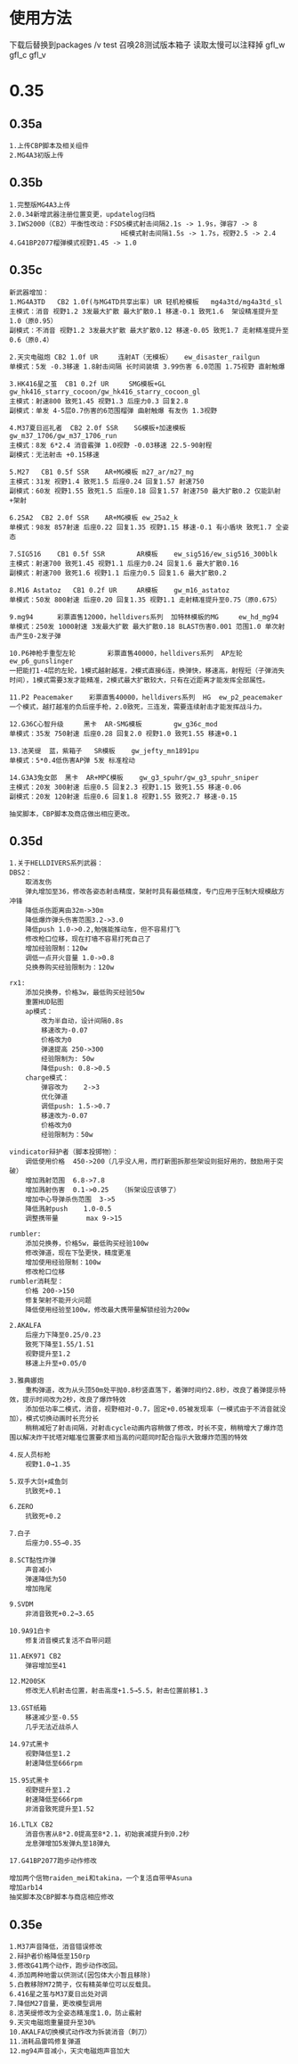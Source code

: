 # 使用方法
下载后替换到packages /v test 召唤28测试版本箱子 读取太慢可以注释掉 gfl_w gfl_c gfl_v

# 0.35

## 0.35a
	1.上传CBP脚本及相关组件
	2.MG4A3初版上传

## 0.35b	
	1.完整版MG4A3上传
	2.0.34新增武器注册位置变更，updatelog归档
	3.IWS2000（CB2）平衡性改动：FSDS模式射击间隔2.1s -> 1.9s，弹容7 -> 8
								HE模式射击间隔1.5s -> 1.7s，视野2.5 -> 2.4
	4.G41BP2077榴弹模式视野1.45 -> 1.0

## 0.35c
	新武器增加：
	1.MG4A3TD	CB2	1.0f(与MG4TD共享出率) UR	轻机枪模板	mg4a3td/mg4a3td_sl		
	主模式：消音 视野1.2 3发最大扩散 最大扩散0.1 移速-0.1 致死1.6  架设精准提升至1.0（原0.95）
	副模式：不消音 视野1.2 3发最大扩散 最大扩散0.12 移速-0.05 致死1.7 走射精准提升至0.6（原0.4）

	2.天灾电磁炮	CB2 1.0f UR		连射AT（无模板）	ew_disaster_railgun	
	单模式：5发 -0.3移速 1.8射击间隔 长时间装填 3.99伤害 6.0范围 1.75视野 直射触爆

	3.HK416星之茧	CB1 0.2f UR		SMG模板+GL	gw_hk416_starry_cocoon/gw_hk416_starry_cocoon_gl		
	主模式：射速800 致死1.45 视野1.3 后座力0.3 回复2.8
	副模式：单发 4-5层0.7伤害的6范围榴弹 曲射触爆 有友伤 1.3视野

	4.M37夏日巡礼者	CB2 2.0f SSR	SG模板+加速模板	gw_m37_1706/gw_m37_1706_run			
	主模式：8发 6*2.4 消音霰弹 1.0视野 -0.03移速 22.5-90射程
	副模式：无法射击 +0.15移速 

	5.M27	CB1 0.5f SSR	AR+MG模板	m27_ar/m27_mg		
	主模式：31发 视野1.4 致死1.5 后座0.24 回复1.57 射速750
	副模式：60发 视野1.55 致死1.5 后座0.18 回复1.57 射速750 最大扩散0.2 仅能趴射+架射

	6.25A2	CB2 2.0f SSR	AR+MG模板	ew_25a2_k		
	单模式：98发 857射速 后座0.22 回复1.35 视野1.15 移速-0.1 有小盾块 致死1.7 全姿态

	7.SIG516	CB1 0.5f SSR		AR模板	ew_sig516/ew_sig516_300blk		
	主模式：射速700 致死1.45 视野1.1 后座力0.24 回复1.6 最大扩散0.16
	副模式：射速700 致死1.6 视野1.1 后座力0.5 回复1.6 最大扩散0.2

	8.M16 Astatoz	CB1 0.2f UR		AR模板	gw_m16_astatoz			
	单模式：50发 800射速 后座0.20 回复1.35 视野1.1 走射精准提升至0.75（原0.675） 

	9.mg94		彩票直售12000，helldivers系列	加特林模板的MG	 ew_hd_mg94		
	单模式：250发 1000射速 3发最大扩散 最大扩散0.18 BLAST伤害0.001 范围1.0 单次射击产生0-2发子弹

	10.P6神枪手重型左轮		彩票直售40000，helldivers系列	AP左轮	ew_p6_gunslinger		
	一把能打1-4层的左轮，1模式越射越准，2模式直接6连，换弹快，移速高，射程短（子弹消失时间），1模式需要3发才能精准，2模式最大扩散较大，只有在近距离才能发挥全部属性。

	11.P2 Peacemaker	彩票直售40000，helldivers系列	HG	ew_p2_peacemaker			
	一个模式，越打越准的负后座手枪，2.0致死，三连发，需要连续射击才能发挥战斗力。

	12.G36C心智升级		黑卡	AR-SMG模板		gw_g36c_mod		
	单模式：35发 750射速 后座0.28 回复2.0 视野1.0 致死1.55 移速+0.1

	13.洁芙缇	蓝，紫箱子	SR模板	gw_jefty_mn1891pu	
	单模式：5*0.4低伤害AP弹 5发 标准栓动

	14.G3A3兔女郎	黑卡	AR+MPC模板	gw_g3_spuhr/gw_g3_spuhr_sniper		
	主模式：20发 300射速 后座0.5 回复2.3 视野1.15 致死1.55 移速-0.06
	副模式：20发 120射速 后座0.6 回复1.8 视野1.55 致死2.7 移速-0.15

	抽奖脚本，CBP脚本及商店做出相应更改。

## 0.35d
	1.关于HELLDIVERS系列武器：
	DBS2：
		取消友伤
		弹丸增加至36，修改各姿态射击精度，架射时具有最低精度，专门应用于压制大规模敌方冲锋
		降低杀伤距离由32m->30m
		降低爆炸弹头伤害范围3.2->3.0
		降低push 1.0->0.2,勉强能推动车，但不容易打飞
		修改枪口位移，现在打墙不容易打死自己了
		增加经验限制：120w
		调低一点开火音量 1.0->0.8
		兑换券购买经验限制为：120w

	rx1:
		添加兑换券，价格3w，最低购买经验50w
		重置HUD贴图
		ap模式：
			改为半自动，设计间隔0.8s
			移速改为-0.07
			价格改为0
			弹速提高 250->300
			经验限制为: 50w
			降低push: 0.8->0.5
		charge模式：
			弹容改为	2->3
			优化弹道	
			调低push:	1.5->0.7
			移速改为-0.07
			价格改为0
			经验限制为：50w
		
	vindicator辩护者（脚本投掷物）：
		调低使用价格	450->200（几乎没人用，而打新图拆那些架设则挺好用的，鼓励用于突破）
		增加溅射范围	6.8->7.8
		增加溅射伤害	0.1->0.25	（拆架设应该够了）
		增加中心导弹杀伤范围	3->5
		降低溅射push	1.0-0.5
		调整携带量		max 9->15

	rumbler:
		添加兑换券，价格5w，最低购买经验100w
		修改弹道，现在下坠更快，精度更准
		增加使用经验限制：100w
		修改枪口位移
	rumbler消耗型：
		价格 200->150
		修复架射不能开火问题
		降低使用经验至100w，修改最大携带量解锁经验为200w

	2.AKALFA
		后座力下降至0.25/0.23
		致死下降至1.55/1.51
		视野提升至1.2
		移速上升至+0.05/0

	3.雅典娜炮
		重构弹道，改为从头顶50m处平抛0.8秒竖直落下，着弹时间约2.8秒，改良了着弹提示特效，提示时间改为2秒，改良了爆炸特效
		添加低功率二模式，消音，视野相对-0.7，固定+0.05被发现率（一模式由于不消音就没加），模式切换动画时长充分长
		稍稍减短了射击间隔，对射击cycle动画内容稍做了修改，时长不变，稍稍增大了爆炸范围以解决炸干扰塔对瞄准位置要求相当高的问题同时配合指示大致爆炸范围的特效

	4.反人员标枪
		视野1.0→1.35

	5.双手大剑+咸鱼剑
		抗致死+0.1

	6.ZERO
		抗致死+0.2

	7.白子
		后座力0.55→0.35

	8.SCT黏性炸弹
		声音减小
		弹速降低为50
		增加拖尾

	9.SVDM
		非消音致死+0.2→3.65

	10.9A91白卡
		修复消音模式复活不自带问题

	11.AEK971 CB2
		弹容增加至41

	12.M200SK
		修改无人机射击位置，射击高度+1.5→5.5，射击位置前移1.3

	13.GST纸箱
		移速减少至-0.55
		几乎无法近战杀人

	14.97式黑卡
		视野降低至1.2
		射速降低至666rpm
	
	15.95式黑卡
		视野提升至1.2
		射速降低至666rpm	
		非消音致死提升至1.52

	16.LTLX CB2
		消音伤害从8*2.0提高至8*2.1，初始衰减提升到0.2秒
		龙息弹增加5发弹丸至18弹丸

	17.G41BP2077跑步动作修改

	增加两个信物raiden_mei和takina，一个复活自带甲Asuna
	增加arb14
	抽奖脚本及CBP脚本与商店相应修改

## 0.35e
	1.M37声音降低，消音错误修改
	2.辩护者价格降低至150rp
	3.修改G41两个动作，跑步动作改回。
	4.添加两种地雷以供测试(因包体大小暂且移除)
	5.白教移除M72筒子，仅有精英单位可以反载具。
	6.416星之茧与M37夏日出处对调
	7.降低M27音量，更改模型调用
	8.洁芙缇修改为全姿态精准度1.0，防止霰射
	9.天灾电磁炮重量提升至30%
	10.AKALFA切换模式动作改为拆装消音（刺刀）
	11.消耗品雷鸣修复弹道
	12.mg94声音减小，天灾电磁炮声音加大